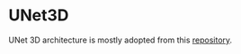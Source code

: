 # UNet3D

UNet 3D architecture is mostly adopted from this [repository](https://github.com/wolny/pytorch-3dunet).
